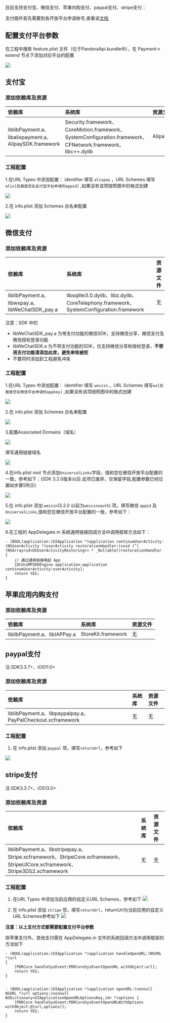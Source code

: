目前支持支付宝、微信支付、苹果内购支付、paypal支付、stripe支付：

支付插件首先需要到各开放平台申请帐号,查看该[文档](http://ask.dcloud.net.cn/article/71)

## 配置支付平台参数

在工程中搜索 feature.plist 文件（位于PandoraApi.bundle中），在 Payment-> extend 节点下添加对应平台的配置

![](https://native-res.dcloud.net.cn/images/uniapp/nativedocs/iOS/payment_feature.png)


## 支付宝

### 添加依赖库及资源

|依赖库|系统库|资源文件|
|:--|:--|:--|
|liblibPayment.a、libalixpayment.a、AlipaySDK.framework|Security.framework、CoreMotion.framework、SystemConfiguration.framework、CFNetwork.framework、libc++.dylib|AlipaySDK.bundle|

### 工程配置
1.在URL Types 中添加配置： identifier 填写 `alixpay` ，URL Schemes 填写 `alix[后面是您在支付宝平台申请的appid]` ,如果没有该项按照图中的格式创建

![](https://img-cdn-tc.dcloud.net.cn/uploads/article/20200415/e99c7479d3ff7ebbd6063e5687bcaeac.png)

2.在 info.plist 添加 Schemes 白名单配置

![](https://img-cdn-tc.dcloud.net.cn/uploads/article/20200415/2547027bea852aa761c90363aed36688.png)

## 微信支付

### 添加依赖库及资源
| 依赖库 | 系统库 | 资源文件 |
|  :--  |  :--  |  :--  |
|liblibPayment.a、libwxpay.a、libWeChatSDK_pay.a | libsqlite3.0.dylib、libz.dylib、CoreTelephony.framework、SystemConfiguration.framework| 无 |

注意：SDK 中的 

- libWeChatSDK_pay.a 为带支付功能的微信SDK，支持微信分享、微信支付及微信授权登录功能
- libWeChatSDK.a 为不带支付功能的SDK，仅支持微信分享和授权登录，**不使用支付功能请添加此库，避免审核被拒**
- 不要同时添加到工程避免冲突

### 工程配置
1.在URL Types 中添加配置： identifier 填写 `weixin` ，URL Schemes 填写`wx[后面是您在微信平台申请的appkey]` ,如果没有该项按照图中的格式创建

![](https://img-cdn-tc.dcloud.net.cn/uploads/article/20200415/c12811edad437d8ce204cbdc8ac72803.png)

2.在 info.plist 添加 Schemes 白名单配置

![](https://img-cdn-tc.dcloud.net.cn/uploads/article/20191203/7bc7afb901b0c2a7b8f057be5cc81a89.png)

3.配置Associated Domains（域名）

![](https://img-cdn-tc.dcloud.net.cn/uploads/article/20191024/2d348820422e3b02d8a65b8f6c6cd830.png)

填写通用链接域名

![](https://img-cdn-tc.dcloud.net.cn/uploads/article/20191024/0221225d811e93279784d3235a32d055.png)

4.在info.plist root 节点添加`UniversalLinks`字段，值和您在微信开放平台配置的一致，参考如下：(SDK 3.2.0版本以后 此项已废弃，仅保留字段,配置参数已经位置如步骤5所示)

![](https://img-cdn-tc.dcloud.net.cn/uploads/article/20191016/dfc79b582f04429a83bc2640ec26b2e2.png)

5.在 info.plist 添加 `weixin`(3.2.0 以前为`weixinoauth`) 项，填写微信 `appid` 及 `UniversalLinks`,值和您在微信开放平台配置的一致，参考如下：

![](https://native-res.dcloud.net.cn/images/uniapp/oauth/weixin_plist.png)

6.在工程的 AppDelegate.m 系统通用链接回调方法中调用框架方法如下：

```
- (BOOL)application:(UIApplication *)application continueUserActivity:(NSUserActivity *)userActivity restorationHandler:(void (^)(NSArray<id<UIUserActivityRestoring>> * _Nullable))restorationHandler {
    // 通过通用链接唤起 App
    [DCUniMPSDKEngine application:application continueUserActivity:userActivity];
    return YES;
}
```

## 苹果应用内购支付

### 添加依赖库及资源

| 依赖库 | 系统库 | 资源文件 |
|  :--  |  :--  |  :--  |
|liblibPayment.a、libIAPPay.a| StoreKit.framework| 无 |

## paypal支付
注:SDK3.3.7+、iOS11.0+

### 添加依赖库及资源

|依赖库|系统库|资源文件|
|:--|:--|:--|
|liblibPayment.a、libpaypalpay.a、PayPalCheckout.xcframework|无|无|

### 工程配置
1. 在 info.plist 添加 `paypal` 项，填写`returnUrl`，参考如下

![](https://native-res.dcloud.net.cn/images/uniapp/nativedocs/iOS/payment_paypal_returnurl.png)

## stripe支付
注:SDK3.3.7+、iOS13.0+

### 添加依赖库及资源

|依赖库|系统库|资源文件|
|:--|:--|:--|
|liblibPayment.a、libstripepay.a、Stripe.xcframework、StripeCore.xcframework、StripeUICore.xcframework、Stripe3DS2.xcframework|无|无|

### 工程配置
1. 在URL Types 中添加当前应用的自定义URL Schemes，参考如下
![](https://native-res.dcloud.net.cn/images/uniapp/nativedocs/iOS/payment_stripe_urlscheme.png)

2. 在 info.plist 添加 `stripe` 项，填写`returnUrl`，returnUrl为当前应用的自定义URL Schemes参考如下
![](https://native-res.dcloud.net.cn/images/uniapp/nativedocs/iOS/payment_stripe_returnurl.png)





 **注意：以上支付方式都需要配置支付平台参数**

除苹果支付外，其他支付需在 AppDelegate.m 文件的系统回调方法中调用框架的方法如下

```
- (BOOL)application:(UIApplication *)application handleOpenURL:(NSURL *)url
{
    [PDRCore handleSysEvent:PDRCoreSysEventOpenURL withObject:url];
    return YES;
}


- (BOOL)application:(UIApplication *)application openURL:(nonnull NSURL *)url options:(nonnull NSDictionary<UIApplicationOpenURLOptionsKey,id> *)options {
    [PDRCore handleSysEvent:PDRCoreSysEventOpenURLWithOptions withObject:@[url,options]];
    return YES;
}

```
